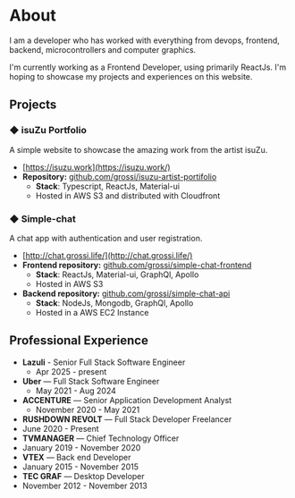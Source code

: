 
# About

I am a developer who has worked with everything from devops, frontend, backend, microcontrollers and computer graphics.

I'm currently working as a Frontend Developer, using primarily ReactJs. I'm hoping to showcase my projects and experiences on this website.

## Projects

### **◆ isuZu Portfolio**

A simple website to showcase the amazing work from the artist isuZu.

- [https://isuzu.work](https://isuzu.work/)
- **Repository:** [github.com/grossi/isuzu-artist-portifolio](https://github.com/grossi/isuzu-artist-portifolio)
  - **Stack**: Typescript, ReactJs, Material-ui
  - Hosted in AWS S3 and distributed with Cloudfront

### **◆ Simple-chat**

A chat app with authentication and user registration.

- [http://chat.grossi.life/](http://chat.grossi.life/)
- **Frontend repository:** [github.com/grossi/simple-chat-frontend](https://github.com/grossi/simple-chat-frontend)
  - **Stack**: ReactJs, Material-ui, GraphQl, Apollo
  - Hosted in AWS S3
- **Backend repository:** [github.com/grossi/simple-chat-api](https://github.com/grossi/simple-chat-api)
  - **Stack**: NodeJs, Mongodb, GraphQl, Apollo
  - Hosted in a AWS EC2 Instance

## Professional Experience

- **Lazuli** - Senior Full Stack Software Engineer
  - Apr 2025 - present
- **Uber** — Full Stack Software Engineer
  - May 2021 - Aug 2024
- **ACCENTURE** — Senior Application Development Analyst
  - November 2020 - May 2021
- **RUSHDOWN REVOLT** — Full Stack Developer Freelancer
 - June 2020 - Present
- **TVMANAGER** — Chief Technology Officer
 - January 2019 - November 2020
- **VTEX** — Back end Developer
 - January 2015 - November 2015
- **TEC GRAF** — Desktop Developer
 - November 2012 - November 2013
